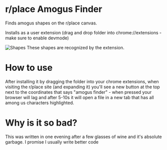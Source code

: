 # r/place Amogus Finder

Finds amogus shapes on the r/place canvas.

Installs as a user extension (drag and drop folder into chrome://extensions - make sure to enable devmode)

![Shapes](https://i.imgur.com/Cd7VO0q.png)
These shapes are recognized by the extension.

# How to use

After installing it by dragging the folder into your chrome extensions, when visiting the r/place site (and expanding it) you'll see a new button at the top next to the coordinates that says "amogus finder" - when pressed your browser will lag and after 5-10s it will open a file in a new tab that has all among us characters highlighted.

# Why is it so bad?

This was written in one evening after a few glasses of wine and it's absolute garbage. I promise I usually write better code
